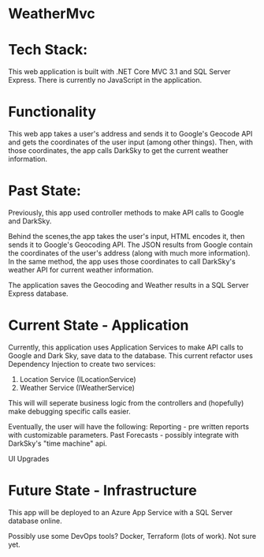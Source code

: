 # WeatherMvc

# Tech Stack:
This web application is built with .NET Core MVC 3.1 and SQL Server Express.
There is currently no JavaScript in the application.

# Functionality
This web app takes a user's address and sends it to Google's Geocode API and gets the coordinates of the user input (among other things). Then, with those coordinates, the app calls DarkSky to get the current weather information.

# Past State:
Previously, this app used controller methods to make API calls to Google and DarkSky. 

Behind the scenes,the app takes the user's input, HTML encodes it, then sends it to Google's Geocoding API.
The JSON results from Google contain the coordinates of the user's address (along with much more information). 
In the same method, the app uses those coordinates to call DarkSky's weather API for current weather information.

The application saves the Geocoding and Weather results in a SQL Server Express database. 

# Current State - Application

Currently, this application uses Application Services to make API calls to Google and Dark Sky, save data to the database. 
This current refactor uses Dependency Injection to create two services:
1. Location Service (ILocationService)
2. Weather Service (IWeatherService)

This will will seperate business logic from the controllers and (hopefully) make debugging specific calls easier.


Eventually, the user will have the following:
Reporting - pre written reports with customizable parameters. 
Past Forecasts - possibly integrate with DarkSky's "time machine" api. 

UI Upgrades

# Future State - Infrastructure
This app will be deployed to an Azure App Service with a SQL Server database online.

Possibly use some DevOps tools? Docker, Terraform (lots of work). Not sure yet. 

